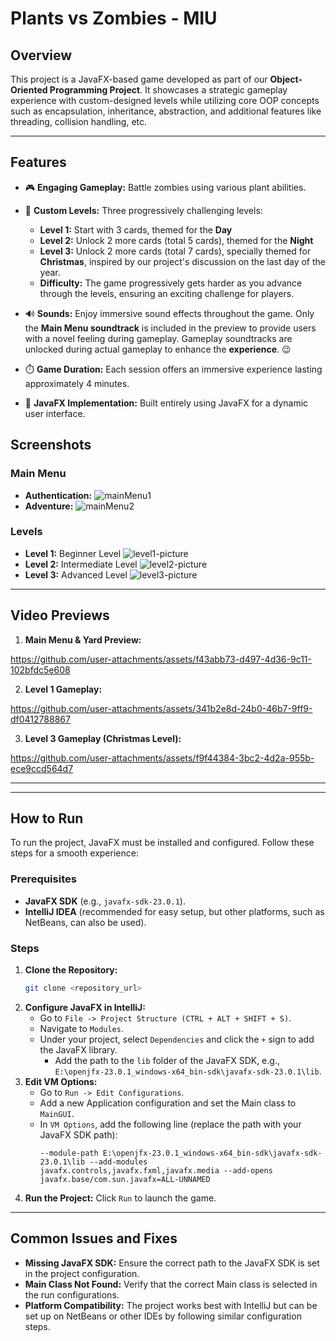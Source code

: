 # Plants vs Zombies - MIU

## Overview
This project is a JavaFX-based game developed as part of our **Object-Oriented Programming Project**. It showcases a strategic gameplay experience with custom-designed levels while utilizing core OOP concepts such as encapsulation, inheritance, abstraction, and additional features like threading, collision handling, etc.

---

## Features
- 🎮 **Engaging Gameplay:** Battle zombies using various plant abilities.
- 🎨 **Custom Levels:** Three progressively challenging levels:
  - **Level 1:** Start with 3 cards, themed for the **Day**
  - **Level 2:** Unlock 2 more cards (total 5 cards), themed for the **Night**
  - **Level 3:** Unlock 2 more cards (total 7 cards),  specially themed for **Christmas**, inspired by our project's discussion on the last day of the year.
  - **Difficulty:** The game progressively gets harder as you advance through the levels, ensuring an exciting challenge for players.

- 🔊 **Sounds:** Enjoy immersive sound effects throughout the game. Only the **Main Menu soundtrack** is included in the preview to provide users with a novel feeling during gameplay. Gameplay soundtracks are unlocked during actual gameplay to enhance the **experience**. 😉
- ⏱️ **Game Duration:** Each session offers an immersive experience lasting approximately 4 minutes.

- 🔧 **JavaFX Implementation:** Built entirely using JavaFX for a dynamic user interface.

## Screenshots

### Main Menu
- **Authentication:**
![mainMenu1](https://github.com/user-attachments/assets/d7a9e0b2-61c9-49ed-920a-8999552296dc)
- **Adventure:**
![mainMenu2](https://github.com/user-attachments/assets/75988136-d2be-498b-9fde-d2683511863f)

### Levels
- **Level 1:** Beginner Level ![level1-picture](https://github.com/user-attachments/assets/6557c752-5823-4be3-b384-f16039b03b5c)
- **Level 2:** Intermediate Level ![level2-picture](https://github.com/user-attachments/assets/ce370e11-f187-4823-b46e-d8f6eaec6700)
- **Level 3:** Advanced Level ![level3-picture](https://github.com/user-attachments/assets/386e3e14-c452-4c80-95da-3d7df7b880f3)

---

## Video Previews
1. **Main Menu & Yard Preview:**

https://github.com/user-attachments/assets/f43abb73-d497-4d36-9c11-102bfdc5e608

2. **Level 1 Gameplay:**

https://github.com/user-attachments/assets/341b2e8d-24b0-46b7-9ff9-df0412788867

3. **Level 3 Gameplay (Christmas Level):**

https://github.com/user-attachments/assets/f9f44384-3bc2-4d2a-955b-ece9ccd564d7

---

---

## How to Run
To run the project, JavaFX must be installed and configured. Follow these steps for a smooth experience:

### Prerequisites
- **JavaFX SDK** (e.g., `javafx-sdk-23.0.1`).
- **IntelliJ IDEA** (recommended for easy setup, but other platforms, such as NetBeans, can also be used).

### Steps
1. **Clone the Repository:**
   ```bash
   git clone <repository_url>
   ```
2. **Configure JavaFX in IntelliJ:**
   - Go to `File -> Project Structure (CTRL + ALT + SHIFT + S)`.
   - Navigate to `Modules`.
   - Under your project, select `Dependencies` and click the `+` sign to add the JavaFX library.
     - Add the path to the `lib` folder of the JavaFX SDK, e.g., `E:\openjfx-23.0.1_windows-x64_bin-sdk\javafx-sdk-23.0.1\lib`.
3. **Edit VM Options:**
   - Go to `Run -> Edit Configurations`.
   - Add a new Application configuration and set the Main class to `MainGUI`.
   - In `VM Options`, add the following line (replace the path with your JavaFX SDK path):
     ```
     --module-path E:\openjfx-23.0.1_windows-x64_bin-sdk\javafx-sdk-23.0.1\lib --add-modules javafx.controls,javafx.fxml,javafx.media --add-opens javafx.base/com.sun.javafx=ALL-UNNAMED
     ```
4. **Run the Project:**
   Click `Run` to launch the game.

---

## Common Issues and Fixes
- **Missing JavaFX SDK:** Ensure the correct path to the JavaFX SDK is set in the project configuration.
- **Main Class Not Found:** Verify that the correct Main class is selected in the run configurations.
- **Platform Compatibility:** The project works best with IntelliJ but can be set up on NetBeans or other IDEs by following similar configuration steps.

